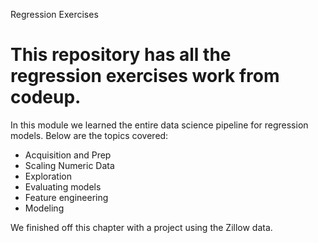 Regression Exercises

# This repository has all the regression exercises work from codeup.

In this module we learned the entire data science pipeline for regression models.  Below are the topics covered:
- Acquisition and Prep
- Scaling Numeric Data
- Exploration
- Evaluating models
- Feature engineering
- Modeling

We finished off this chapter with a project using the Zillow data.